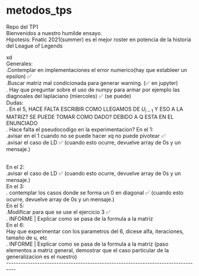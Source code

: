 # metodos_tps
Repo del TP1
<br>
Bienvenidos a nuestro humilde ensayo.
<br>
Hipotesis: Fnatic 2021(summer) es el mejor roster en potencia  de la historia del League of Legends


xd
<br> 
Generales:
<br>
.Contemplar en implementaciones el error numerico(hay que estableer un epsilon) ✅
<br>
.Buscar matriz mal condicionada para generar warning. (✅ en jupyter)
<br>
. Hay que preguntar sobre el uso de numpy para armar por ejemplo las diagnoales del laplaciano (miercoles) ✅ (se puede)
<br>
Dudas:
<br>
. En el 5, HACE FALTA ESCRIBIR COMO LLEGAMOS DE $U_{i-1}$ Y ESO A LA MATRIZ? SE PUEDE TOMAR COMO DADO? DEBIDO A Q ESTA EN EL ENUNCIADO
<br>
. Hace falta el pseudocodigo en la experimentacion?
En el 1:
<br>
.avisar en el 1 cuando no se puede hacer xq no puede pivotear ✅
<br>
.avisar el caso de LD ✅ (cuando esto ocurre, devuelve array de 0s y un mensaje.)

<br>
En el 2:
<br>
.avisar el caso de LD ✅ (cuando esto ocurre, devuelve array de 0s y un mensaje.)



<br>
En el 3:
<br>
. contemplar los casos donde se forma un 0 en diagonal ✅ (cuando esto ocurre, devuelve array de 0s y un mensaje.)

<br>
En el 5:
<br>
.Modificar para que se use el ejercicio 3 ✅
<br>
. INFORME | Explicar como se pasa de la formula a la matriz

<br>
En el 6:
<br>
Hay que experimentar con los parametros del 6, dicese alfa, iteraciones, tamaño de u, etc
<br>
. INFORME | Explicar como se pasa de la formula a la matriz (paso elementos a matriz general, demostrar que el caso particular de la generalizacion es el nuestro)
<br>
----------------------------------------------------------------------------------
<br>
